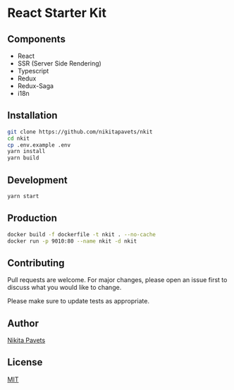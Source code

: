 # React Starter Kit

## Components

- React
- SSR (Server Side Rendering)
- Typescript
- Redux
- Redux-Saga
- i18n

## Installation

```bash
git clone https://github.com/nikitapavets/nkit
cd nkit
cp .env.example .env
yarn install
yarn build
```

## Development

```bash
yarn start
```

## Production

```bash
docker build -f dockerfile -t nkit . --no-cache
docker run -p 9010:80 --name nkit -d nkit
```

## Contributing

Pull requests are welcome. For major changes, please open an issue first to discuss what you would like to change.

Please make sure to update tests as appropriate.

## Author

[Nikita Pavets](https://github.com/nikitapavets)

## License

[MIT](https://choosealicense.com/licenses/mit/)
